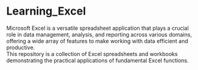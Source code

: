 # Learning_Excel
Microsoft Excel is a versatile spreadsheet application that plays a crucial role in data management, analysis, and reporting across various domains, offering a wide array of features to make working with data efficient and productive.
<br>This repository is a collection of Excel spreadsheets and workbooks demonstrating the practical applications of fundamental Excel functions.
